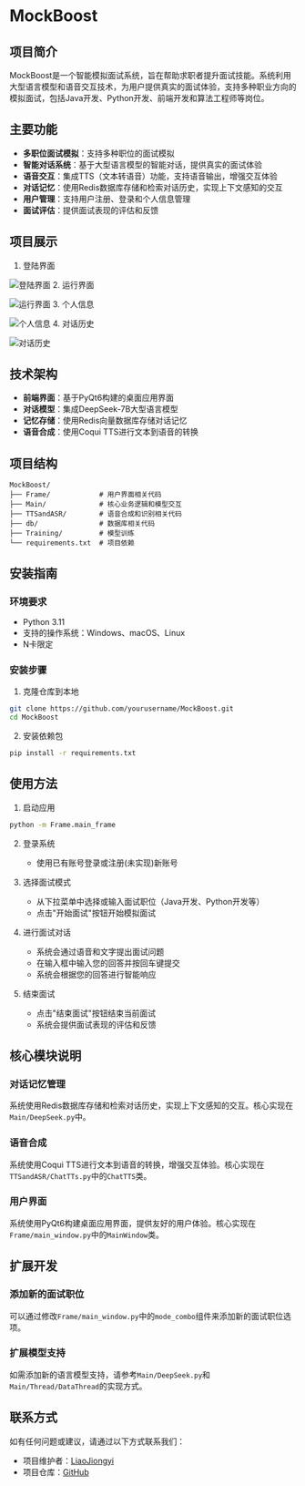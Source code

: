 # MockBoost

## 项目简介

MockBoost是一个智能模拟面试系统，旨在帮助求职者提升面试技能。系统利用大型语言模型和语音交互技术，为用户提供真实的面试体验，支持多种职业方向的模拟面试，包括Java开发、Python开发、前端开发和算法工程师等岗位。

## 主要功能

- **多职位面试模拟**：支持多种职位的面试模拟
- **智能对话系统**：基于大型语言模型的智能对话，提供真实的面试体验
- **语音交互**：集成TTS（文本转语音）功能，支持语音输出，增强交互体验
- **对话记忆**：使用Redis数据库存储和检索对话历史，实现上下文感知的交互
- **用户管理**：支持用户注册、登录和个人信息管理
- **面试评估**：提供面试表现的评估和反馈

## 项目展示
1. 登陆界面

![登陆界面](./ProjectImages/Login.png)
2. 运行界面

![运行界面](./ProjectImages/Conversation.png)
3. 个人信息

![个人信息](./ProjectImages/PersonalInfo.png)
4. 对话历史

![对话历史](./ProjectImages/History.png)



## 技术架构

- **前端界面**：基于PyQt6构建的桌面应用界面
- **对话模型**：集成DeepSeek-7B大型语言模型
- **记忆存储**：使用Redis向量数据库存储对话记忆
- **语音合成**：使用Coqui TTS进行文本到语音的转换

## 项目结构

```
MockBoost/
├── Frame/            # 用户界面相关代码
├── Main/             # 核心业务逻辑和模型交互
├── TTSandASR/        # 语音合成和识别相关代码
├── db/               # 数据库相关代码
├── Training/         # 模型训练
└── requirements.txt  # 项目依赖
```

## 安装指南

### 环境要求

- Python 3.11
- 支持的操作系统：Windows、macOS、Linux
- N卡限定

### 安装步骤

1. 克隆仓库到本地

```bash
git clone https://github.com/yourusername/MockBoost.git
cd MockBoost
```

2. 安装依赖包

```bash
pip install -r requirements.txt
```

## 使用方法

1. 启动应用

```bash
python -m Frame.main_frame
```

2. 登录系统
   - 使用已有账号登录或注册(未实现)新账号

3. 选择面试模式
   - 从下拉菜单中选择或输入面试职位（Java开发、Python开发等）
   - 点击"开始面试"按钮开始模拟面试

4. 进行面试对话
   - 系统会通过语音和文字提出面试问题
   - 在输入框中输入您的回答并按回车键提交
   - 系统会根据您的回答进行智能响应

5. 结束面试
   - 点击"结束面试"按钮结束当前面试
   - 系统会提供面试表现的评估和反馈

## 核心模块说明

### 对话记忆管理

系统使用Redis数据库存储和检索对话历史，实现上下文感知的交互。核心实现在`Main/DeepSeek.py`中。

### 语音合成

系统使用Coqui TTS进行文本到语音的转换，增强交互体验。核心实现在`TTSandASR/ChatTTs.py`中的`ChatTTS`类。

### 用户界面

系统使用PyQt6构建桌面应用界面，提供友好的用户体验。核心实现在`Frame/main_window.py`中的`MainWindow`类。

## 扩展开发

### 添加新的面试职位

可以通过修改`Frame/main_window.py`中的`mode_combo`组件来添加新的面试职位选项。

### 扩展模型支持

如需添加新的语言模型支持，请参考`Main/DeepSeek.py`和`Main/Thread/DataThread`的实现方式。

## 联系方式

如有任何问题或建议，请通过以下方式联系我们：

- 项目维护者：[LiaoJiongyi](2750768449@qq.com)
- 项目仓库：[GitHub](https://github.com/ruotianwuf/MockBoost)